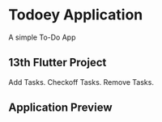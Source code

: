 # Todoey Application
A simple To-Do App

## 13th Flutter Project
Add Tasks. Checkoff Tasks. Remove Tasks.

## Application Preview
